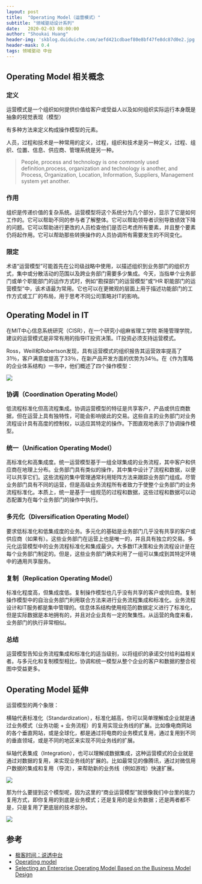 ```yaml
---
layout: post
title:  "Operating Model（运营模式）"
subtitle: "领域驱动设计系列"
date:   2020-02-03 08:00:00
author: "Shoukai Huang"
header-img: 'skblog.duiduiche.com/aefd421cdbaef80e8bf47fe8dc87d0e2.jpg'
header-mask: 0.4
tags: 领域驱动 中台
---
```


## Operating Model 相关概念

### 定义

运营模式是一个组织如何提供价值给客户或受益人以及如何组织实际运行本身既是抽象的视觉表现（模型）

有多种方法来定义构成操作模型的元素。

人员，过程和技术是一种常用的定义，过程，组织和技术是另一种定义，过程、组织、位置、信息、供应商、管理系统是另一种。

>People, process and technology is one commonly used definition,process, organization and technology is another, and Process, Organization, Location, Information, Suppliers, Management system yet another.

### 作用

组织是传递价值的复杂系统。运营模型将这个系统分为几个部分，显示了它是如何工作的。它可以帮助不同的参与者了解整体。它可以帮助领导者识别导致绩效下降的问题。它可以帮助进行更改的人员检查他们是否已考虑所有要素，并且整个要素仍将起作用。它可以帮助那些转换操作的人员协调所有需要发生的不同变化。

### 限定

术语“运营模型”可能首先在公司级战略中使用，以描述组织到业务部门的组织方式，集中或分散活动的范围以及跨业务部门需要多少集成。今天，当指单个业务部门或单个职能部门的运作方式时，例如“勘探部门的运营模型”或“HR 职能部门的运营模型”中，该术语最为常用。它也可以在更微观的层面上用于描述功能部门的工作方式或工厂的布局，用于思考不同公司策略对IT的影响。

## Operating Model in IT

在MIT中心信息系统研究（CISR），在一个研究小组麻省理工学院 斯隆管理学院，建议的运营模式是非常有用的指导IT投资决策。IT投资必须支持运营模式。

Ross，Weill和Robertson发现，具有运营模式的组织报告其运营效率提高了31％，客户满意度提高了33％，在新产品开发方面的优势为34％。在《作为策略的企业体系结构》一书中，他们概述了四个操作模型：

![](http://skblog.duiduiche.com/3b7d63182e6755ebeb238417ed29039d.jpg)

### 协调（Coordination Operating Model）

低流程标准化但高流程集成。协调运营模型的特征是共享客户，产品或供应商数据，但在运营上具有独特性，可能会影响彼此的交易。这些自主的业务部门对业务流程设计具有高度的控制权，以适应其特定的操作。下图直观地表示了协调操作模型。

### 统一（Unification Operating Model）

高标准化和高集成度。统一运营模型基于一组全球集成的业务流程，其中客户和供应商在地理上分布。业务部门具有类似的操作，其中集中设计了流程和数据，以便可以共享它们。这些流程的集​​中管理通常利用矩阵方法来跟踪业务部门组成。尽管业务部门具有不同的运营，但是高级业务流程所有者致力于使整个业务部门的业务流程标准化。本质上，统一是基于一组规范的过程和数据，这些过程和数据可以动态配置为在每个业务部门的操作中执行。

### 多元化（Diversification Operating Model）

要求低标准化和低集成度的业务。多元化的基础是业务部门几乎没有共享的客户或供应商（如果有）。这些业务部门在运营上也是唯一的，并且具有独立的交易。多元化运营模型中的业务流程标准化和集成最少。大多数IT决策和业务流程设计是在每个业务部门制定的。但是，这些业务部门确实利用了一组可以集成到其特定环境中的通用共享服务。

### 复制（Replication Operating Model）

标准化程度高，但集成度低。复制操作模型也几乎没有共享的客户或供应商。复制操作模型中的自治业务部门利用联合方法来进行业务流程集成和标准化。业务流程设计和IT服务都是集中管理的。信息体系结构使用规范的数据定义进行了标准化，但是实际数据是本地拥有的，并且对企业具有一定的聚集性。从运营的角度来看，业务部门的执行非常相似。

### 总结

运营模型告知业务流程集成和标准化的适当级别，以将组织的承诺交付给利益相关者。与多元化和复制模型相比，协调和统一模型从整个企业的客户和数据的整合视图中受益更多。

## Operating Model 延伸

运营模型的两个象限：

横轴代表标准化（Standardization），标准化越高，你可以简单理解成企业就是通过业务模式（业务功能 + 业务流程）的复用实现业务线的扩展。比如像电商网站的各个垂直网站，或是全球化，都是通过将电商的业务模式复用，通过复用到不同的垂直领域，或是不同的地区来实现不同业务线的扩展。

纵轴代表集成（Integration），也可以理解成数据集成，这种运营模式的企业就是通过对数据的复用，来实现业务线的扩展的。比如最常见的像腾讯，通过对微信用户数据的集成和复用（导流），来帮助新的业务线（例如游戏）快速扩展。

![](http://skblog.duiduiche.com/96cd3422ce7ca0f9d231d3635bafec0e.jpg)

那为什么要提到这个模型呢，因为这里的“商业运营模型”就很像我们中台里的能力复用方式，即你复用的到底是业务模式；还是复用的是业务数据；还是两者都不是，只是复用了更底层的技术部分。

![](http://skblog.duiduiche.com/f3a9c198009aab66e9875f321a68fab4.jpg)

## 参考

* [极客时间：说透中台](https://time.geekbang.org/)
* [Operating model](https://en.wikipedia.org/wiki/Operating_model)
* [Selecting an Enterprise Operating Model Based on the Business Model Design](https://labs.sogeti.com/selecting-an-enterprise-operating-model-based-on-the-business-model-design/)


